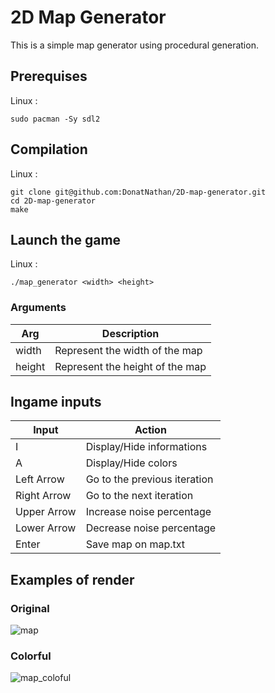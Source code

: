 # 2D Map Generator

This is a simple map generator using procedural generation.

## Prerequises

Linux :
```
sudo pacman -Sy sdl2
```

## Compilation

Linux :
```
git clone git@github.com:DonatNathan/2D-map-generator.git
cd 2D-map-generator
make
```

## Launch the game

Linux :
```
./map_generator <width> <height>
```

### Arguments
Arg | Description
--- | -----------
width | Represent the width of the map
height | Represent the height of the map

## Ingame inputs

Input | Action
----- | ------
I | Display/Hide informations
A | Display/Hide colors
Left Arrow | Go to the previous iteration
Right Arrow | Go to the next iteration
Upper Arrow | Increase noise percentage
Lower Arrow | Decrease noise percentage
Enter | Save map on map.txt

## Examples of render

### Original
![map](https://github.com/DonatNathan/2D-map-generator/assets/91681379/494d7433-be77-457c-adeb-717f76ed0971)


### Colorful
![map_coloful](https://github.com/DonatNathan/2D-map-generator/assets/91681379/7b615d56-e1ed-4b60-8377-f5ef74980492)

